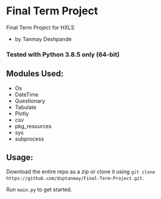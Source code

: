 # Final Term Project


Final Term Project for HXLS 

- by Tanmay Deshpande


### Tested with Python 3.8.5 only (64-bit)

## Modules Used:
- Os
- DateTime
- Questionary
- Tabulate
- Plotly
- csv
- pkg_resources
- sys
- subprocess


## Usage:

Download the entire repo as a zip or clone it using `git clone https://github.com/dsptanmay/Final-Term-Project.git`.

Run `main.py` to get started.